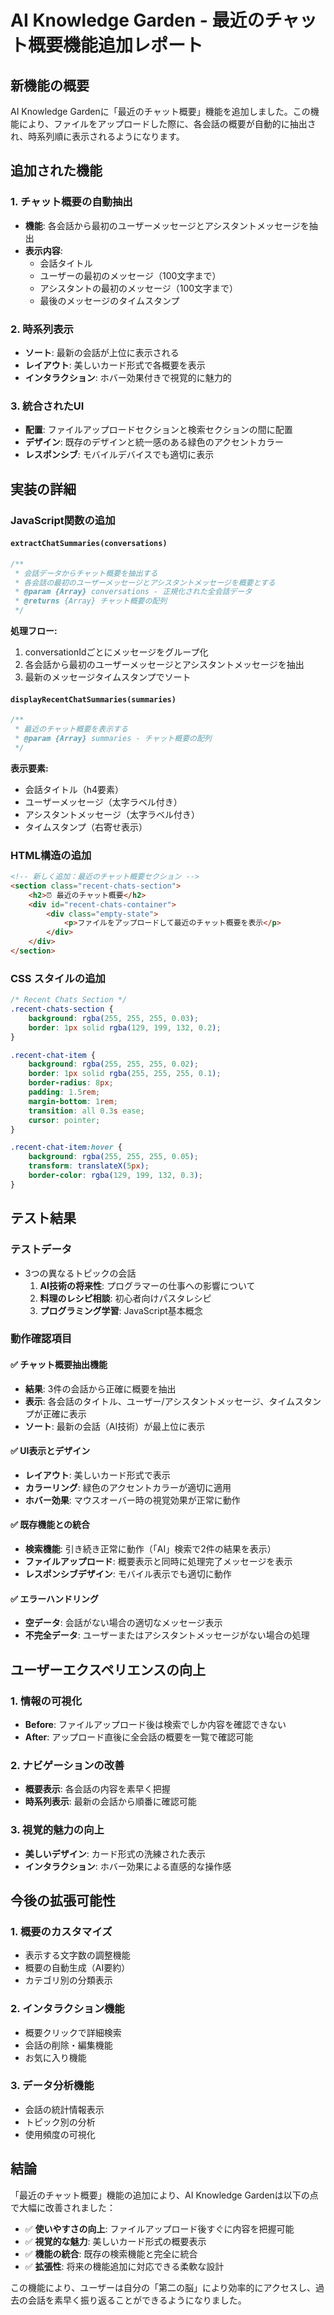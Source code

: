 # AI Knowledge Garden - 最近のチャット概要機能追加レポート

## 新機能の概要

AI Knowledge Gardenに「最近のチャット概要」機能を追加しました。この機能により、ファイルをアップロードした際に、各会話の概要が自動的に抽出され、時系列順に表示されるようになります。

## 追加された機能

### 1. チャット概要の自動抽出
- **機能**: 各会話から最初のユーザーメッセージとアシスタントメッセージを抽出
- **表示内容**: 
  - 会話タイトル
  - ユーザーの最初のメッセージ（100文字まで）
  - アシスタントの最初のメッセージ（100文字まで）
  - 最後のメッセージのタイムスタンプ

### 2. 時系列表示
- **ソート**: 最新の会話が上位に表示される
- **レイアウト**: 美しいカード形式で各概要を表示
- **インタラクション**: ホバー効果付きで視覚的に魅力的

### 3. 統合されたUI
- **配置**: ファイルアップロードセクションと検索セクションの間に配置
- **デザイン**: 既存のデザインと統一感のある緑色のアクセントカラー
- **レスポンシブ**: モバイルデバイスでも適切に表示

## 実装の詳細

### JavaScript関数の追加

#### `extractChatSummaries(conversations)`
```javascript
/**
 * 会話データからチャット概要を抽出する
 * 各会話の最初のユーザーメッセージとアシスタントメッセージを概要とする
 * @param {Array} conversations - 正規化された全会話データ
 * @returns {Array} チャット概要の配列
 */
```

**処理フロー:**
1. conversationIdごとにメッセージをグループ化
2. 各会話から最初のユーザーメッセージとアシスタントメッセージを抽出
3. 最新のメッセージタイムスタンプでソート

#### `displayRecentChatSummaries(summaries)`
```javascript
/**
 * 最近のチャット概要を表示する
 * @param {Array} summaries - チャット概要の配列
 */
```

**表示要素:**
- 会話タイトル（h4要素）
- ユーザーメッセージ（太字ラベル付き）
- アシスタントメッセージ（太字ラベル付き）
- タイムスタンプ（右寄せ表示）

### HTML構造の追加

```html
<!-- 新しく追加：最近のチャット概要セクション -->
<section class="recent-chats-section">
    <h2>⏰ 最近のチャット概要</h2>
    <div id="recent-chats-container">
        <div class="empty-state">
            <p>ファイルをアップロードして最近のチャット概要を表示</p>
        </div>
    </div>
</section>
```

### CSS スタイルの追加

```css
/* Recent Chats Section */
.recent-chats-section {
    background: rgba(255, 255, 255, 0.03);
    border: 1px solid rgba(129, 199, 132, 0.2);
}

.recent-chat-item {
    background: rgba(255, 255, 255, 0.02);
    border: 1px solid rgba(255, 255, 255, 0.1);
    border-radius: 8px;
    padding: 1.5rem;
    margin-bottom: 1rem;
    transition: all 0.3s ease;
    cursor: pointer;
}

.recent-chat-item:hover {
    background: rgba(255, 255, 255, 0.05);
    transform: translateX(5px);
    border-color: rgba(129, 199, 132, 0.3);
}
```

## テスト結果

### テストデータ
- 3つの異なるトピックの会話
  1. **AI技術の将来性**: プログラマーの仕事への影響について
  2. **料理のレシピ相談**: 初心者向けパスタレシピ
  3. **プログラミング学習**: JavaScript基本概念

### 動作確認項目

#### ✅ チャット概要抽出機能
- **結果**: 3件の会話から正確に概要を抽出
- **表示**: 各会話のタイトル、ユーザー/アシスタントメッセージ、タイムスタンプが正確に表示
- **ソート**: 最新の会話（AI技術）が最上位に表示

#### ✅ UI表示とデザイン
- **レイアウト**: 美しいカード形式で表示
- **カラーリング**: 緑色のアクセントカラーが適切に適用
- **ホバー効果**: マウスオーバー時の視覚効果が正常に動作

#### ✅ 既存機能との統合
- **検索機能**: 引き続き正常に動作（「AI」検索で2件の結果を表示）
- **ファイルアップロード**: 概要表示と同時に処理完了メッセージを表示
- **レスポンシブデザイン**: モバイル表示でも適切に動作

#### ✅ エラーハンドリング
- **空データ**: 会話がない場合の適切なメッセージ表示
- **不完全データ**: ユーザーまたはアシスタントメッセージがない場合の処理

## ユーザーエクスペリエンスの向上

### 1. 情報の可視化
- **Before**: ファイルアップロード後は検索でしか内容を確認できない
- **After**: アップロード直後に全会話の概要を一覧で確認可能

### 2. ナビゲーションの改善
- **概要表示**: 各会話の内容を素早く把握
- **時系列表示**: 最新の会話から順番に確認可能

### 3. 視覚的魅力の向上
- **美しいデザイン**: カード形式の洗練された表示
- **インタラクション**: ホバー効果による直感的な操作感

## 今後の拡張可能性

### 1. 概要のカスタマイズ
- 表示する文字数の調整機能
- 概要の自動生成（AI要約）
- カテゴリ別の分類表示

### 2. インタラクション機能
- 概要クリックで詳細検索
- 会話の削除・編集機能
- お気に入り機能

### 3. データ分析機能
- 会話の統計情報表示
- トピック別の分析
- 使用頻度の可視化

## 結論

「最近のチャット概要」機能の追加により、AI Knowledge Gardenは以下の点で大幅に改善されました：

- ✅ **使いやすさの向上**: ファイルアップロード後すぐに内容を把握可能
- ✅ **視覚的な魅力**: 美しいカード形式の概要表示
- ✅ **機能の統合**: 既存の検索機能と完全に統合
- ✅ **拡張性**: 将来の機能追加に対応できる柔軟な設計

この機能により、ユーザーは自分の「第二の脳」により効率的にアクセスし、過去の会話を素早く振り返ることができるようになりました。

